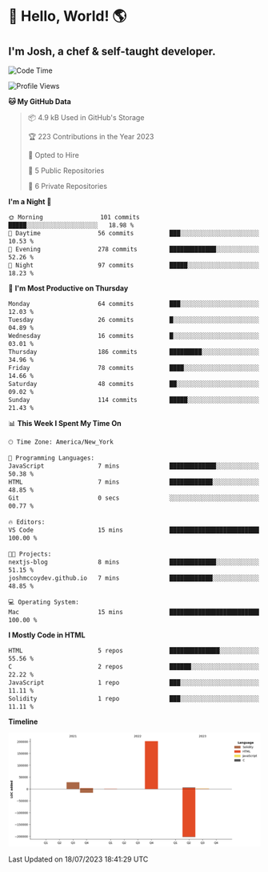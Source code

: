 # 👋 Hello, World! 🌎
## I'm Josh, a chef & self-taught developer.

<!-- I'm actively progressing through [roadmap.sh Full-Stack Developer roadmap](https://roadmap.sh/full-stack).  
HTML
CSS
JS
npm
Git
Tailwind
React
node.js
Python
SwiftUI
Solidity
Rust
I'm currently progressing through:
CS50X - Introduction to Computer Science 👨‍💻
CS50P - Introduction to Programming with Python 🐍
CS50W - Web Programming with Python and JavaScript 🕸️
-->

<!--START_SECTION:waka-->
![Code Time](http://img.shields.io/badge/Code%20Time-2%20hrs%2045%20mins-blue)

![Profile Views](http://img.shields.io/badge/Profile%20Views-210-blue)

**🐱 My GitHub Data** 

> 📦 4.9 kB Used in GitHub's Storage 
 > 
> 🏆 223 Contributions in the Year 2023
 > 
> 💼 Opted to Hire
 > 
> 📜 5 Public Repositories 
 > 
> 🔑 6 Private Repositories 
 > 
**I'm a Night 🦉** 

```text
🌞 Morning                101 commits         █████░░░░░░░░░░░░░░░░░░░░   18.98 % 
🌆 Daytime                56 commits          ███░░░░░░░░░░░░░░░░░░░░░░   10.53 % 
🌃 Evening                278 commits         █████████████░░░░░░░░░░░░   52.26 % 
🌙 Night                  97 commits          █████░░░░░░░░░░░░░░░░░░░░   18.23 % 
```
📅 **I'm Most Productive on Thursday** 

```text
Monday                   64 commits          ███░░░░░░░░░░░░░░░░░░░░░░   12.03 % 
Tuesday                  26 commits          █░░░░░░░░░░░░░░░░░░░░░░░░   04.89 % 
Wednesday                16 commits          █░░░░░░░░░░░░░░░░░░░░░░░░   03.01 % 
Thursday                 186 commits         █████████░░░░░░░░░░░░░░░░   34.96 % 
Friday                   78 commits          ████░░░░░░░░░░░░░░░░░░░░░   14.66 % 
Saturday                 48 commits          ██░░░░░░░░░░░░░░░░░░░░░░░   09.02 % 
Sunday                   114 commits         █████░░░░░░░░░░░░░░░░░░░░   21.43 % 
```


📊 **This Week I Spent My Time On** 

```text
🕑︎ Time Zone: America/New_York

💬 Programming Languages: 
JavaScript               7 mins              █████████████░░░░░░░░░░░░   50.38 % 
HTML                     7 mins              ████████████░░░░░░░░░░░░░   48.85 % 
Git                      0 secs              ░░░░░░░░░░░░░░░░░░░░░░░░░   00.77 % 

🔥 Editors: 
VS Code                  15 mins             █████████████████████████   100.00 % 

🐱‍💻 Projects: 
nextjs-blog              8 mins              █████████████░░░░░░░░░░░░   51.15 % 
joshmccoydev.github.io   7 mins              ████████████░░░░░░░░░░░░░   48.85 % 

💻 Operating System: 
Mac                      15 mins             █████████████████████████   100.00 % 
```

**I Mostly Code in HTML** 

```text
HTML                     5 repos             ██████████████░░░░░░░░░░░   55.56 % 
C                        2 repos             ██████░░░░░░░░░░░░░░░░░░░   22.22 % 
JavaScript               1 repo              ███░░░░░░░░░░░░░░░░░░░░░░   11.11 % 
Solidity                 1 repo              ███░░░░░░░░░░░░░░░░░░░░░░   11.11 % 
```



**Timeline**

![Lines of Code chart](https://raw.githubusercontent.com/joshmccoydev/joshmccoydev/main/assets/bar_graph.png)


 Last Updated on 18/07/2023 18:41:29 UTC
<!--END_SECTION:waka-->
